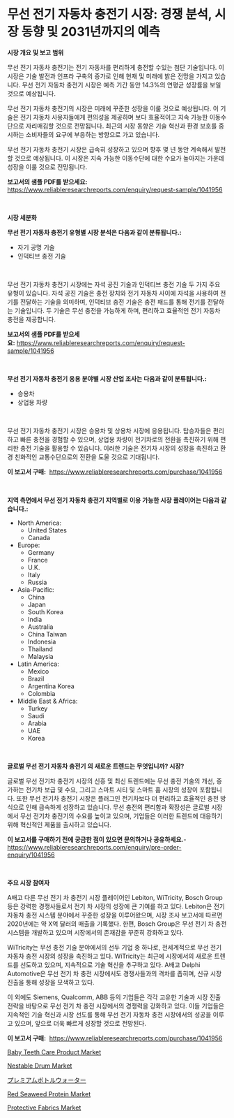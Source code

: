 <p><h1>무선 전기 자동차 충전기 시장: 경쟁 분석, 시장 동향 및 2031년까지의 예측</h1></p><p><strong>시장 개요 및 보고 범위</strong></p>
<p><p>무선 전기 자동차 충전기는 전기 자동차를 편리하게 충전할 수있는 첨단 기술입니다. 이 시장은 기술 발전과 인프라 구축의 증가로 인해 현재 및 미래에 밝은 전망을 가지고 있습니다. 무선 전기 자동차 충전기 시장은 예측 기간 동안 14.3%의 연평균 성장률을 보일 것으로 예상됩니다. </p><p>무선 전기 자동차 충전기의 시장은 미래에 꾸준한 성장을 이룰 것으로 예상됩니다. 이 기술은 전기 자동차 사용자들에게 편의성을 제공하며 보다 효율적이고 지속 가능한 이동수단으로 자리매김할 것으로 전망됩니다. 최근의 시장 동향은 기술 혁신과 환경 보호를 중시하는 소비자들의 요구에 부응하는 방향으로 가고 있습니다.</p><p>무선 전기 자동차 충전기 시장은 급속히 성장하고 있으며 향후 몇 년 동안 계속해서 발전할 것으로 예상됩니다. 이 시장은 지속 가능한 이동수단에 대한 수요가 높아지는 가운데 성장을 이룰 것으로 전망됩니다.</p></p>
<p><strong>보고서의 샘플 PDF를 받으세요:</strong> <a href="https://www.reliableresearchreports.com/enquiry/request-sample/1041956">https://www.reliableresearchreports.com/enquiry/request-sample/1041956</a></p>
<p>&nbsp;</p>
<p><strong>시장 세분화</strong></p>
<p><strong>무선 전기 자동차 충전기 유형별 시장 분석은 다음과 같이 분류됩니다.:</strong></p>
<p><ul><li>자기 공명 기술</li><li>인덕티브 충전 기술</li></ul></p>
<p>&nbsp;</p>
<p><p>무선 전기 자동차 충전기 시장에는 자석 공진 기술과 인덕티브 충전 기술 두 가지 주요 유형이 있습니다. 자석 공진 기술은 충전 장치와 전기 자동차 사이에 자석을 사용하여 전기를 전달하는 기술을 의미하며, 인덕티브 충전 기술은 충전 패드를 통해 전기를 전달하는 기술입니다. 두 기술은 무선 충전을 가능하게 하며, 편리하고 효율적인 전기 자동차 충전을 제공합니다.</p></p>
<p><strong>보고서의 샘플 PDF를 받으세요:</strong>&nbsp;<a href="https://www.reliableresearchreports.com/enquiry/request-sample/1041956">https://www.reliableresearchreports.com/enquiry/request-sample/1041956</a></p>
<p>&nbsp;</p>
<p><strong> 무선 전기 자동차 충전기 응용 분야별 시장 산업 조사는 다음과 같이 분류됩니다.:</strong></p>
<p><ul><li>승용차</li><li>상업용 차량</li></ul></p>
<p>&nbsp;</p>
<p><p>무선 전기 자동차 충전기 시장은 승용차 및 상용차 시장에 응용됩니다. 탑승자들은 편리하고 빠른 충전을 경험할 수 있으며, 상업용 차량이 전기차로의 전환을 촉진하기 위해 편리한 충전 기술을 활용할 수 있습니다. 이러한 기술은 전기차 시장의 성장을 촉진하고 환경 친화적인 교통수단으로의 전환을 도울 것으로 기대됩니다.</p></p>
<p><strong>이 보고서 구매:</strong>&nbsp; <a href="https://www.reliableresearchreports.com/purchase/1041956">https://www.reliableresearchreports.com/purchase/1041956</a></p>
<p>&nbsp;</p>
<p><strong>지역 측면에서 무선 전기 자동차 충전기 지역별로 이용 가능한 시장 플레이어는 다음과 같습니다.:</strong></p>
<p><ul>
    <li>
        North America:
        <ul>
            <li>United States</li>
            <li>Canada</li>
        </ul>
    </li>
    <li>
        Europe:
        <ul>
            <li>Germany</li>
            <li>France</li>
            <li>U.K.</li>
            <li>Italy</li>
            <li>Russia</li>
        </ul>
    </li>
    <li>
        Asia-Pacific:
        <ul>
            <li>China</li>
            <li>Japan</li>
            <li>South Korea</li>
            <li>India</li>
            <li>Australia</li>
            <li>China Taiwan</li>
            <li>Indonesia</li>
            <li>Thailand</li>
            <li>Malaysia</li>
        </ul>
    </li>
    <li>
        Latin America:
        <ul>
            <li>Mexico</li>
            <li>Brazil</li>
            <li>Argentina Korea</li>
            <li>Colombia</li>
        </ul>
    </li>
    <li>
        Middle East & Africa:
        <ul>
            <li>Turkey</li>
            <li>Saudi</li>
            <li>Arabia</li>
            <li>UAE</li>
            <li>Korea</li>
        </ul>
    </li>
    </ul></p>
<p>&nbsp;</p>
<p><strong>글로벌 무선 전기 자동차 충전기 의 새로운 트렌드는 무엇입니까? 시장?</strong></p>
<p><p>글로벌 무선 전기차 충전기 시장의 신흥 및 최신 트렌드에는 무선 충전 기술의 개선, 증가하는 전기차 보급 및 수요, 그리고 스마트 시티 및 스마트 홈 시장의 성장이 포함됩니다. 또한 무선 전기차 충전기 시장은 플러그인 전기차보다 더 편리하고 효율적인 충전 방식으로 인해 급속하게 성장하고 있습니다. 무선 충전의 편리함과 확장성은 글로벌 시장에서 무선 전기차 충전기의 수요를 높이고 있으며, 기업들은 이러한 트렌드에 대응하기 위해 혁신적인 제품을 출시하고 있습니다.</p></p>
<p><strong>이 보고서를 구매하기 전에 궁금한 점이 있으면 문의하거나 공유하세요.</strong>- <a href="https://www.reliableresearchreports.com/enquiry/pre-order-enquiry/1041956">https://www.reliableresearchreports.com/enquiry/pre-order-enquiry/1041956</a></p>
<p>&nbsp;</p>
<p><strong>주요 시장 참여자</strong></p>
<p><p>A배고 다른 무선 전기 차 충전기 시장 플레이어인 Lebiton, WiTricity, Bosch Group 등은 강력한 경쟁사들로서 전기 차 시장의 성장에 큰 기여를 하고 있다. Lebiton은 전기 자동차 충전 시스템 분야에서 꾸준한 성장을 이루어왔으며, 시장 조사 보고서에 따르면 2020년에는 약 X억 달러의 매출을 기록했다. 한편, Bosch Group은 무선 전기 차 충전 시스템을 개발하고 있으며 시장에서의 존재감을 꾸준히 강화하고 있다.</p><p>WiTricity는 무선 충전 기술 분야에서의 선두 기업 중 하나로, 전세계적으로 무선 전기 자동차 충전 시장의 성장을 촉진하고 있다. WiTricity는 최근에 시장에서의 새로운 트렌드를 선도하고 있으며, 지속적으로 기술 혁신을 추구하고 있다. A배고 Delphi Automotive은 무선 전기 차 충전 시장에서도 경쟁사들과의 격차를 좁히며, 신규 시장 진출을 통해 성장을 모색하고 있다.</p><p>이 외에도 Siemens, Qualcomm, ABB 등의 기업들은 각각 고유한 기술과 시장 진출 전략을 바탕으로 무선 전기 차 충전 시장에서의 경쟁력을 강화하고 있다. 이들 기업들은 지속적인 기술 혁신과 시장 선도를 통해 무선 전기 자동차 충전 시장에서의 성공을 이루고 있으며, 앞으로 더욱 빠르게 성장할 것으로 전망된다.</p></p>
<p><strong>이 보고서 구매:</strong>&nbsp;&nbsp;<a href="https://www.reliableresearchreports.com/purchase/1041956">https://www.reliableresearchreports.com/purchase/1041956</a></p>
<p><p><a href="https://issuu.com/reportprime-2/docs/baby-teeth-care-product-market-size-2030.pptx">Baby Teeth Care Product Market</a></p><p><a href="https://issuu.com/reportprime-2/docs/nestable-drum-market-size-2030.pptx">Nestable Drum Market</a></p><p><a href="https://github.com/jkjreqjscoxx7/Market-Research-Report-List-1/blob/main/4465204192834.md">プレミアムボトルウォーター</a></p><p><a href="https://view.publitas.com/reportprime-1/global-red-seaweed-protein-market-size-and-market-trends-insights-and-projections-from-2024-to-2031/">Red Seaweed Protein Market</a></p><p><a href="https://github.com/castoriffic/Market-Research-Report-List-3/blob/main/protective-fabrics-market.md">Protective Fabrics Market</a></p></p>
